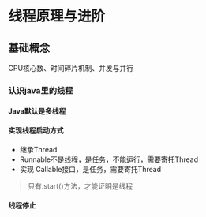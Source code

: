 # 线程原理与进阶
## 基础概念
CPU核心数、时间碎片机制、并发与并行
 ### 认识java里的线程
  #### Java默认是多线程
  #### 实现线程启动方式 
  * 继承Thread
  * Runnable不是线程，是任务，不能运行，需要寄托Thread
  * 实现 Callable接口，是任务，需要寄托Thread
  
>只有.start()方法，才能证明是线程

  #### 线程停止


